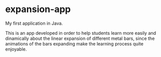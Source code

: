 # expansion-app
My first application in Java.

This is an app developed in order to help students learn more easily and dinamically about the linear expansion of different metal bars, since the animations of the bars expanding make the learning process quite enjoyable.
